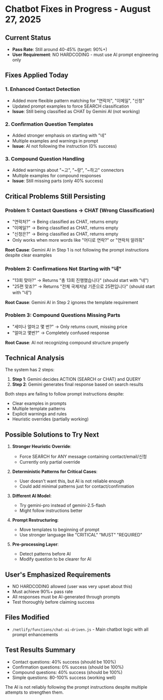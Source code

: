 # Chatbot Fixes in Progress - August 27, 2025

## Current Status
- **Pass Rate**: Still around 40-45% (target: 90%+)
- **User Requirement**: NO HARDCODING - must use AI prompt engineering only

## Fixes Applied Today

### 1. Enhanced Contact Detection
- Added more flexible pattern matching for "연락처", "이메일", "신청"
- Updated prompt examples to force SEARCH classification
- **Issue**: Still being classified as CHAT by Gemini AI (not working)

### 2. Confirmation Question Templates
- Added stronger emphasis on starting with "네"
- Multiple examples and warnings in prompt
- **Issue**: AI not following the instruction (0% success)

### 3. Compound Question Handling
- Added warnings about "~고", "~랑", "~하고" connectors
- Multiple examples for compound responses
- **Issue**: Still missing parts (only 40% success)

## Critical Problems Still Persisting

### Problem 1: Contact Questions → CHAT (Wrong Classification)
- "연락처?" → Being classified as CHAT, returns empty
- "이메일?" → Being classified as CHAT, returns empty
- "신청은?" → Being classified as CHAT, returns empty
- Only works when more words like "어디로 연락?" or "연락처 알려줘"

**Root Cause**: Gemini AI in Step 1 is not following the prompt instructions despite clear examples

### Problem 2: Confirmations Not Starting with "네"
- "13회 맞아?" → Returns "총 13회 진행했습니다" (should start with "네")
- "25편 맞죠?" → Returns "전체 국제저널 기준으로 25편입니다" (should start with "네")

**Root Cause**: Gemini AI in Step 2 ignores the template requirement

### Problem 3: Compound Questions Missing Parts
- "세미나 얼마고 몇 번?" → Only returns count, missing price
- "얼마고 몇번?" → Completely confused response

**Root Cause**: AI not recognizing compound structure properly

## Technical Analysis

The system has 2 steps:
1. **Step 1**: Gemini decides ACTION (SEARCH or CHAT) and QUERY
2. **Step 2**: Gemini generates final response based on search results

Both steps are failing to follow prompt instructions despite:
- Clear examples in prompts
- Multiple template patterns
- Explicit warnings and rules
- Heuristic overrides (partially working)

## Possible Solutions to Try Next

1. **Stronger Heuristic Override**: 
   - Force SEARCH for ANY message containing contact/email/신청
   - Currently only partial override

2. **Deterministic Patterns for Critical Cases**:
   - User doesn't want this, but AI is not reliable enough
   - Could add minimal patterns just for contact/confirmation

3. **Different AI Model**:
   - Try gemini-pro instead of gemini-2.5-flash
   - Might follow instructions better

4. **Prompt Restructuring**:
   - Move templates to beginning of prompt
   - Use stronger language like "CRITICAL" "MUST" "REQUIRED"

5. **Pre-processing Layer**:
   - Detect patterns before AI
   - Modify question to be clearer for AI

## User's Emphasized Requirements
- NO HARDCODING allowed (user was very upset about this)
- Must achieve 90%+ pass rate
- All responses must be AI-generated through prompts
- Test thoroughly before claiming success

## Files Modified
- `/netlify/functions/chat-ai-driven.js` - Main chatbot logic with all prompt enhancements

## Test Results Summary
- Contact questions: 40% success (should be 100%)
- Confirmation questions: 0% success (should be 100%)
- Compound questions: 40% success (should be 100%)
- Simple questions: 80-100% success (working well)

The AI is not reliably following the prompt instructions despite multiple attempts to strengthen them.